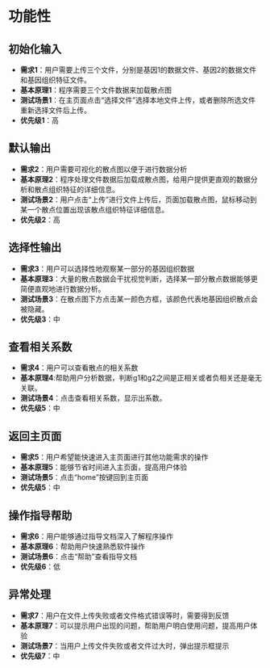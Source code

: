 # 功能性
## 初始化输入

- **需求1**：用户需要上传三个文件，分别是基因1的数据文件、基因2的数据文件和基因组织特征文件。    
- **基本原理1**：程序需要三个文件数据来加载散点图    
- **测试场景1**：在主页面点击“选择文件”选择本地文件上传，或者删除所选文件重新选择文件后上传。    
- **优先级1**：高  
   
## 默认输出

- **需求2**：用户需要可视化的散点图以便于进行数据分析      
- **基本原理2**：程序处理文件数据后加载成散点图，给用户提供更直观的数据分析和散点组织特征的详细信息。    
- **测试场景2**：用户点击“上传”进行文件上传后，页面加载散点图，鼠标移动到某一个散点位置出现该散点组织特征详细信息。    
- **优先级2**：高 
   
## 选择性输出

- **需求3**：用户可以选择性地观察某一部分的基因组织数据     
- **基本原理3**：大量的散点数据会干扰视觉判断，选择某一部分散点数据能够更简便直观地进行数据分析。    
- **测试场景3**：在散点图下方点击某一颜色方框，该颜色代表地基因组织散点会被隐藏。    
- **优先级3**：中  
   
## 查看相关系数

- **需求4**：用户可以查看散点的相关系数
- **基本原理4**:帮助用户分析数据，判断g1和g2之间是正相关或者负相关还是毫无关联。   
- **测试场景4**：点击查看相关系数，显示出系数。
- **优先级5**：中  

## 返回主页面

- **需求5**：用户希望能快速进入主页面进行其他功能需求的操作    
- **基本原理5**：能够节省时间进入主页面，提高用户体验      
- **测试场景5**：点击“home”按键回到主页面     
- **优先级5**：中  
   
## 操作指导帮助

- **需求6**：用户能够通过指导文档深入了解程序操作    
- **基本原理6**：帮助用户快速熟悉软件操作    
- **测试场景6**：点击“帮助”查看指导文档    
- **优先级6**：低

## 异常处理

- **需求7**：用户在文件上传失败或者文件格式错误等时，需要得到反馈    
- **基本原理7**：可以提示用户出现的问题，帮助用户明白使用问题，提高用户体验    
- **测试场景7**：当用户上传文件失败或者文件过大时，弹出提示框提示    
- **优先级7**：中

